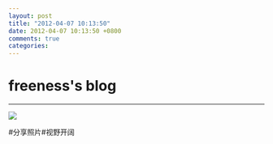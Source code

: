 ```yaml
---
layout: post
title: "2012-04-07 10:13:50"
date: 2012-04-07 10:13:50 +0800
comments: true
categories: 
---
```


# freeness's blog

----------

![](http://okqmqrbgo.bkt.clouddn.com/201204071013501.jpg)

>
\#分享照片\#视野开阔